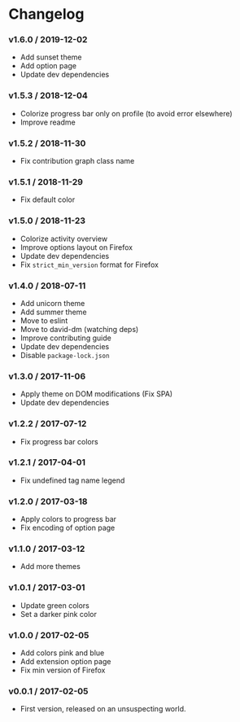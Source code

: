 Changelog
=========

### v1.6.0 / 2019-12-02

  - Add sunset theme
  - Add option page
  - Update dev dependencies

### v1.5.3 / 2018-12-04

  - Colorize progress bar only on profile (to avoid error elsewhere)
  - Improve readme

### v1.5.2 / 2018-11-30

  - Fix contribution graph class name

### v1.5.1 / 2018-11-29

  - Fix default color

### v1.5.0 / 2018-11-23

  - Colorize activity overview
  - Improve options layout on Firefox
  - Update dev dependencies
  - Fix `strict_min_version` format for Firefox

### v1.4.0 / 2018-07-11

  - Add unicorn theme
  - Add summer theme
  - Move to eslint
  - Move to david-dm (watching deps)
  - Improve contributing guide
  - Update dev dependencies
  - Disable `package-lock.json`

### v1.3.0 / 2017-11-06

  - Apply theme on DOM modifications (Fix SPA)
  - Update dev dependencies

### v1.2.2 / 2017-07-12

  - Fix progress bar colors

### v1.2.1 / 2017-04-01

  - Fix undefined tag name legend

### v1.2.0 / 2017-03-18

  - Apply colors to progress bar
  - Fix encoding of option page

### v1.1.0 / 2017-03-12

  - Add more themes

### v1.0.1 / 2017-03-01

  - Update green colors
  - Set a darker pink color

### v1.0.0 / 2017-02-05

  - Add colors pink and blue
  - Add extension option page
  - Fix min version of Firefox

### v0.0.1 / 2017-02-05

  - First version, released on an unsuspecting world.
